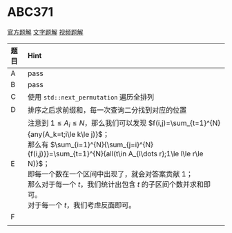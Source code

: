 # ABC371

[官方题解](https://atcoder.jp/contests/abc371/editorial)
[文字题解](https://www.cnblogs.com/Lanly/p/18414807)
[视频题解](https://www.bilibili.com/video/BV1dF4UeHEHM/)

| 题目 | Hint                                                         |
| :--- | :----------------------------------------------------------- |
| A    | pass                                                         |
| B    | pass                                                         |
| C    | 使用 `std::next_permutation` 遍历全排列                      |
| D    | 排序之后求前缀和，每一次查询二分找到对应的位置               |
| E    | 注意到 $1\le A_i\le N$，那么我们可以发现 $f(i,j)=\sum_{t=1}^{N}{any(A_k=t;i\le k\le j)}$；<br />那么有 $\sum_{i=1}^{N}{\sum_{j=i}^{N}{f(i,j)}}=\sum_{t=1}^{N}{all(t\in A_{l\dots r};1\le l\le r\le N)}$；<br />即每一个数在一个区间中出现了，就会对答案贡献 $1$；<br />那么对于每一个 $t$，我们统计出包含 $t$ 的子区间个数并求和即可。<br />对于每一个 $t$，我们考虑反面即可。 |
| F    |                                                              |
|      |                                                              |

